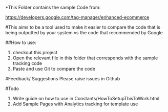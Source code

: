 *This Folder contains the sample Code from:

https://developers.google.com/tag-manager/enhanced-ecommerce

#This aims to be a tool used to make it easier to compare the code that is being outputted by your system vs the code that recommended by Google

##How to use:
1. checkout this project
2. Open the relevant file in this folder that corresponds with the sample tracking code
3. Paste and use Git to compare the code

#Feedback/ Suggestions
Please raise issues in Github

#Todo
1. Write guide on how to use in Constants/HowToSetupThisToWork.html
2. Add Sample Pages with Analytics tracking for template use

